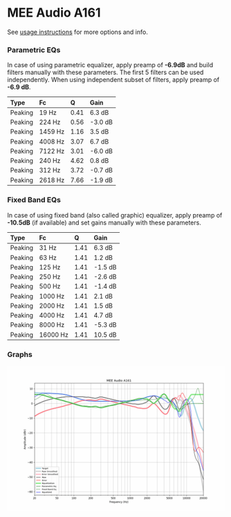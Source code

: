 # MEE Audio A161
See [usage instructions](https://github.com/jaakkopasanen/AutoEq#usage) for more options and info.

### Parametric EQs
In case of using parametric equalizer, apply preamp of **-6.9dB** and build filters manually
with these parameters. The first 5 filters can be used independently.
When using independent subset of filters, apply preamp of **-6.9 dB**.

| Type    | Fc      |    Q | Gain    |
|:--------|:--------|:-----|:--------|
| Peaking | 19 Hz   | 0.41 | 6.3 dB  |
| Peaking | 224 Hz  | 0.56 | -3.0 dB |
| Peaking | 1459 Hz | 1.16 | 3.5 dB  |
| Peaking | 4008 Hz | 3.07 | 6.7 dB  |
| Peaking | 7122 Hz | 3.01 | -6.0 dB |
| Peaking | 240 Hz  | 4.62 | 0.8 dB  |
| Peaking | 312 Hz  | 3.72 | -0.7 dB |
| Peaking | 2618 Hz | 7.66 | -1.9 dB |

### Fixed Band EQs
In case of using fixed band (also called graphic) equalizer, apply preamp of **-10.5dB**
(if available) and set gains manually with these parameters.

| Type    | Fc       |    Q | Gain    |
|:--------|:---------|:-----|:--------|
| Peaking | 31 Hz    | 1.41 | 6.3 dB  |
| Peaking | 63 Hz    | 1.41 | 1.2 dB  |
| Peaking | 125 Hz   | 1.41 | -1.5 dB |
| Peaking | 250 Hz   | 1.41 | -2.6 dB |
| Peaking | 500 Hz   | 1.41 | -1.4 dB |
| Peaking | 1000 Hz  | 1.41 | 2.1 dB  |
| Peaking | 2000 Hz  | 1.41 | 1.5 dB  |
| Peaking | 4000 Hz  | 1.41 | 4.7 dB  |
| Peaking | 8000 Hz  | 1.41 | -5.3 dB |
| Peaking | 16000 Hz | 1.41 | 10.5 dB |

### Graphs
![](./MEE%20Audio%20A161.png)